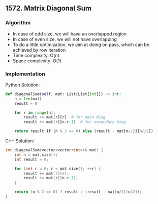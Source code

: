## 1572. Matrix Diagonal Sum
### Algorithm
- In case of odd size, we will have an overlapped region
- In case of even size, we will not have overlapping
- To do a little optimization, we aim at doing on pass, which can be achieved by row iteration
- Time complexity: O(n)
- Space complexity: O(1)
### Implementation
Python Solution:
```python
def diagonalSum(self, mat: List[List[int]]) -> int:
    n = len(mat)
    result = 0

    for r in range(n):
        result += mat[r][r]  # for main diag
        result += mat[r][n-r-1]  # for secondary diag

    return result if (n % 2 == 0) else (result - mat[n//2][n//2])
```
C++ Solution:
```cpp
int diagonalSum(vector<vector<int>>& mat) {
    int n = mat.size();
    int result = 0;

    for (int r = 0; r < mat.size(); ++r) {
        result += mat[r][r];
        result += mat[r][n-r-1];
    }

    return (n % 2 == 0) ? result : (result - mat[n/2][n/2]);
}
```